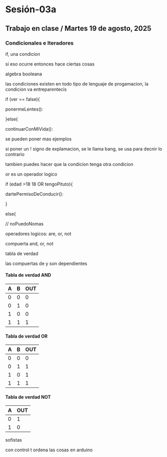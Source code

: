 # Sesión-03a

## Trabajo en clase / Martes 19 de agosto, 2025

### Condicionales e Iteradores

if, una condicion

si eso ocurre entonces hace ciertas cosas

algebra booleana

las condiciones existen en todo tipo de lenguaje de progamacion, la condicion va entreparentecis 

if (ver == false){

ponermeLentes():

}else{

continuarConMiVida():

se pueden poner mas ejemplos

si poner un ! signo de explamacion, se le llama bang, se usa para decnir lo contrario

tambien puedes hacer que la condicion tenga otra condicion

or es un operador logico

if (edad >18 18 OR tengoPituto){

dartePermisoDeConducir():

}

else{

// noPuedoNomas

operadores logicos: are, or, not

compuerta and, or, not

tabla de verdad

las compuertas de y son dependientes

#### Tabla de verdad AND

| A 	| B 	| OUT 	|
|---	|---	|-----	|
| 0 	| 0 	| 0   	|
| 0 	| 1 	| 0   	|
| 1 	| 0 	| 0   	|
| 1 	| 1 	| 1   	|

#### Tabla de verdad OR

| A 	| B 	| OUT 	|
|---	|---	|-----	|
| 0 	| 0 	| 0   	|
| 0 	| 1 	| 1   	|
| 1 	| 0 	| 1   	|
| 1 	| 1 	| 1   	|

#### Tabla de verdad NOT

| A 	| OUT 	|
|---	|-----	|
| 0 	| 1   	|
| 1 	| 0   	|


sofistas

con control t ordena las cosas en arduino
